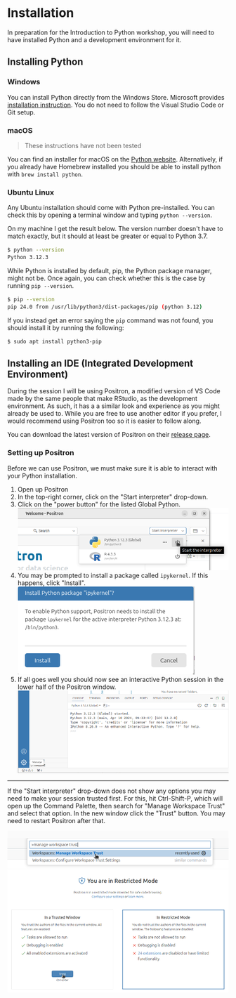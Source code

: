 # Installation

In preparation for the Introduction to Python workshop, you will need to have
installed Python and a development environment for it.

## Installing Python

### Windows

You can install Python directly from the Windows Store. Microsoft provides
[installation instruction](https://learn.microsoft.com/en-us/windows/python/beginners#install-python).
You do not need to follow the Visual Studio Code or Git setup.

### macOS

> These instructions have not been tested

You can find an installer for macOS on the
[Python website](https://www.python.org/downloads/macos/). Alternatively, if you
already have Homebrew installed you should be able to install python with
`brew install python`.

### Ubuntu Linux

Any Ubuntu installation should come with Python pre-installed. You can check
this by opening a terminal window and typing `python --version`.

On my machine I get the result below. The version number doesn't have to match
exactly, but it should at least be greater or equal to Python 3.7.

```sh
$ python --version
Python 3.12.3
```

While Python is installed by default, pip, the Python package manager, might
not be. Once again, you can check whether this is the case by running
`pip --version`.

```sh
$ pip --version
pip 24.0 from /usr/lib/python3/dist-packages/pip (python 3.12)
```

If you instead get an error saying the `pip` command was not found, you should
install it by running the following:

```sh
$ sudo apt install python3-pip
```

## Installing an IDE (Integrated Development Environment)

During the session I will be using Positron, a modified version of VS Code made
by the same people that make RStudio, as the development environment. As such,
it has a a similar look and experience as you might already be used to. While
you are free to use another editor if you prefer, I would recommend using
Positron too so it is easier to follow along.

You can download the latest version of Positron on their
[release page][positron-release].

### Setting up Positron

Before we can use Positron, we must make sure it is able to interact with your
Python installation.

1. Open up Positron
2. In the top-right corner, click on the "Start interpreter" drop-down.
3. Click on the "power button" for the listed Global Python.
   ![](./images/start-interpreter.png)
4. You may be prompted to install a package called `ipykernel`. If this happens, click "Install".
   ![](./images/install-ipykernel.png)
5. If all goes well you should now see an interactive Python session in the lower half of the Positron window.
   ![](./images/python-console.png)

-----

If the "Start interpreter" drop-down does not show any options you may need to
make your session trusted first.  For this, hit Ctrl-Shift-P, which will open
up the Command Palette, then search for "Manage Workspace Trust" and select
that option. In the new window click the "Trust" button. You may need to
restart Positron after that.

![](./images/ctrl-shift-p-manage-trust.png)
![](./images/trust.png)


[positron-release]: https://github.com/posit-dev/positron/releases

